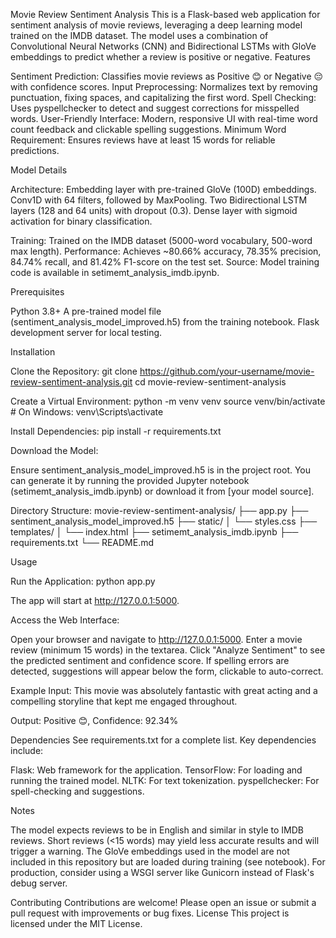 Movie Review Sentiment Analysis
This is a Flask-based web application for sentiment analysis of movie reviews, leveraging a deep learning model trained on the IMDB dataset. The model uses a combination of Convolutional Neural Networks (CNN) and Bidirectional LSTMs with GloVe embeddings to predict whether a review is positive or negative.
Features

Sentiment Prediction: Classifies movie reviews as Positive 😊 or Negative 😔 with confidence scores.
Input Preprocessing: Normalizes text by removing punctuation, fixing spaces, and capitalizing the first word.
Spell Checking: Uses pyspellchecker to detect and suggest corrections for misspelled words.
User-Friendly Interface: Modern, responsive UI with real-time word count feedback and clickable spelling suggestions.
Minimum Word Requirement: Ensures reviews have at least 15 words for reliable predictions.

Model Details

Architecture:
Embedding layer with pre-trained GloVe (100D) embeddings.
Conv1D with 64 filters, followed by MaxPooling.
Two Bidirectional LSTM layers (128 and 64 units) with dropout (0.3).
Dense layer with sigmoid activation for binary classification.


Training: Trained on the IMDB dataset (5000-word vocabulary, 500-word max length).
Performance: Achieves ~80.66% accuracy, 78.35% precision, 84.74% recall, and 81.42% F1-score on the test set.
Source: Model training code is available in setimemt_analysis_imdb.ipynb.

Prerequisites

Python 3.8+
A pre-trained model file (sentiment_analysis_model_improved.h5) from the training notebook.
Flask development server for local testing.

Installation

Clone the Repository:
git clone https://github.com/your-username/movie-review-sentiment-analysis.git
cd movie-review-sentiment-analysis


Create a Virtual Environment:
python -m venv venv
source venv/bin/activate  # On Windows: venv\Scripts\activate


Install Dependencies:
pip install -r requirements.txt


Download the Model:

Ensure sentiment_analysis_model_improved.h5 is in the project root. You can generate it by running the provided Jupyter notebook (setimemt_analysis_imdb.ipynb) or download it from [your model source].


Directory Structure:
movie-review-sentiment-analysis/
├── app.py
├── sentiment_analysis_model_improved.h5
├── static/
│   └── styles.css
├── templates/
│   └── index.html
├── setimemt_analysis_imdb.ipynb
├── requirements.txt
└── README.md



Usage

Run the Application:
python app.py

The app will start at http://127.0.0.1:5000.

Access the Web Interface:

Open your browser and navigate to http://127.0.0.1:5000.
Enter a movie review (minimum 15 words) in the textarea.
Click "Analyze Sentiment" to see the predicted sentiment and confidence score.
If spelling errors are detected, suggestions will appear below the form, clickable to auto-correct.


Example Input:
This movie was absolutely fantastic with great acting and a compelling storyline that kept me engaged throughout.

Output: Positive 😊, Confidence: 92.34%


Dependencies
See requirements.txt for a complete list. Key dependencies include:

Flask: Web framework for the application.
TensorFlow: For loading and running the trained model.
NLTK: For text tokenization.
pyspellchecker: For spell-checking and suggestions.

Notes

The model expects reviews to be in English and similar in style to IMDB reviews.
Short reviews (<15 words) may yield less accurate results and will trigger a warning.
The GloVe embeddings used in the model are not included in this repository but are loaded during training (see notebook).
For production, consider using a WSGI server like Gunicorn instead of Flask's debug server.

Contributing
Contributions are welcome! Please open an issue or submit a pull request with improvements or bug fixes.
License
This project is licensed under the MIT License.
